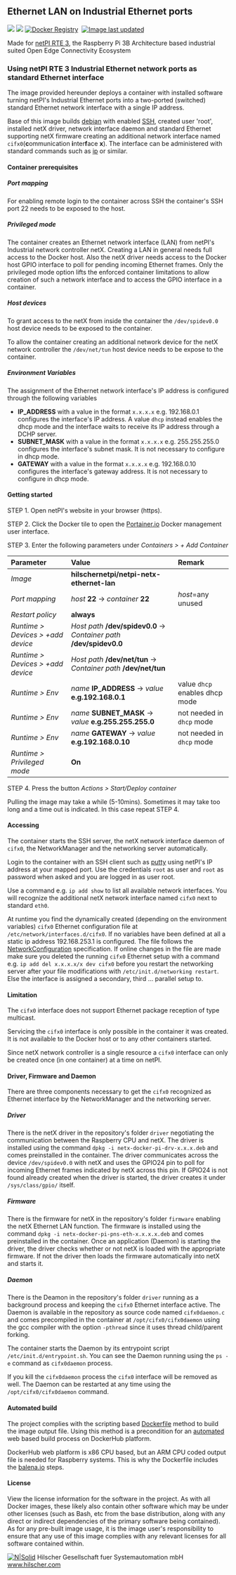 ## Ethernet LAN on Industrial Ethernet ports

[![](https://images.microbadger.com/badges/image/hilschernetpi/netpi-netx-ethernet-lan.svg)](https://microbadger.com/images/hilschernetpi/netpi-netx-ethernet-lan "Ethernet LAN on Industrial Ethernet ports")
[![](https://images.microbadger.com/badges/commit/hilschernetpi/netpi-netx-ethernet-lan.svg)](https://microbadger.com/images/hilschernetpi//netpi-netx-ethernet-lan "Ethernet LAN on Industrial Ethernet ports")
[![Docker Registry](https://img.shields.io/docker/pulls/hilschernetpi/netpi-netx-ethernet-lan.svg)](https://registry.hub.docker.com/u/hilschernetpi/netpi-netx-ethernet-lan/)&nbsp;
[![Image last updated](https://img.shields.io/badge/dynamic/json.svg?url=https://api.microbadger.com/v1/images/hilschernetpi/netpi-netx-ethernet-lan&label=Image%20last%20updated&query=$.LastUpdated&colorB=007ec6)](http://microbadger.com/images/hilschernetpi/netpi-netx-ethernet-lan "Image last updated")&nbsp;

Made for [netPI RTE 3](https://www.netiot.com/netpi/), the Raspberry Pi 3B Architecture based industrial suited Open Edge Connectivity Ecosystem

### Using netPI RTE 3 Industrial Ethernet network ports as standard Ethernet interface

The image provided hereunder deploys a container with installed software turning netPI's Industrial Ethernet ports into a two-ported (switched) standard Ethernet network interface with a single IP address.

Base of this image builds [debian](https://www.balena.io/docs/reference/base-images/base-images/) with enabled [SSH](https://en.wikipedia.org/wiki/Secure_Shell), created user 'root', installed netX driver, network interface daemon and standard Ethernet supporting netX firmware creating an additional network interface named `cifx0`(**c**ommunication **i**nter**f**ace **x**).  The interface can be administered with standard commands such as [ip](https://linux.die.net/man/8/ip) or similar.

#### Container prerequisites

##### Port mapping

For enabling remote login to the container across SSH the container's SSH port 22 needs to be exposed to the host.

##### Privileged mode

The container creates an Ethernet network interface (LAN) from netPI's Industrial network controller netX. Creating a LAN in general needs full access to the Docker host. Also the netX driver needs access to the Docker host GPIO interface to poll for pending incoming Ethernet frames.  Only the privileged mode option lifts the enforced container limitations to allow creation of such a network interface and to access the GPIO interface in a container.

##### Host devices

To grant access to the netX from inside the container the `/dev/spidev0.0` host device needs to be exposed to the container.

To allow the container creating an additional network device for the netX network controller the `/dev/net/tun` host device needs to be expose to the container.

##### Environment Variables

The assignment of the Ethernet network interface's IP address is configured through the following variables

* **IP_ADDRESS** with a value in the format `x.x.x.x` e.g. 192.168.0.1 configures the interface's IP address. A value `dhcp` instead enables the dhcp mode and the interface waits to receive its IP address through a DCHP server.
* **SUBNET_MASK** with a value in the format `x.x.x.x` e.g. 255.255.255.0 configures the interface's subnet mask. It is not necessary to configure in dhcp mode.
* **GATEWAY** with a value in the format `x.x.x.x` e.g. 192.168.0.10 configures the interface's gateway address. It is not necessary to configure in dhcp mode.

#### Getting started

STEP 1. Open netPI's website in your browser (https).

STEP 2. Click the Docker tile to open the [Portainer.io](http://portainer.io/) Docker management user interface.

STEP 3. Enter the following parameters under *Containers > + Add Container*

Parameter | Value | Remark
:---------|:------ |:------
*Image* | **hilschernetpi/netpi-netx-ethernet-lan**
*Port mapping* | *host* **22** -> *container* **22** | *host*=any unused
*Restart policy* | **always**
*Runtime > Devices > +add device* | *Host path* **/dev/spidev0.0** -> *Container path* **/dev/spidev0.0** |
*Runtime > Devices > +add device* | *Host path* **/dev/net/tun** -> *Container path* **/dev/net/tun** |
*Runtime > Env* | *name* **IP_ADDRESS** -> *value* **e.g.192.168.0.1** | value `dhcp` enables dhcp mode
*Runtime > Env* | *name* **SUBNET_MASK** -> *value* **e.g.255.255.255.0** | not needed in `dhcp` mode
*Runtime > Env* | *name* **GATEWAY** -> *value* **e.g.192.168.0.10** | not needed in `dhcp` mode
*Runtime > Privileged mode* | **On** |

STEP 4. Press the button *Actions > Start/Deploy container*

Pulling the image may take a while (5-10mins). Sometimes it may take too long and a time out is indicated. In this case repeat STEP 4.

#### Accessing

The container starts the SSH server, the netX network interface daemon of `cifx0`, the NetworkManager and the networking server automatically.

Login to the container with an SSH client such as [putty](http://www.putty.org/) using netPI's IP address at your mapped port. Use the credentials `root` as user and `root` as password when asked and you are logged in as user root.

Use a command e.g. `ip add show` to list all available network interfaces. You will recognize the additional netX network interface named `cifx0` next to standard `eth0`. 

At runtime you find the dynamically created (depending on the environment variables) `cifx0` Ethernet configuration file at `/etc/network/interfaces.d/cifx0`. If no variables have been defined at all a static ip address 192.168.253.1 is configured. The file follows the [NetworkConfiguration](https://wiki.debian.org/NetworkConfiguration) specification. If online changes in the file are made make sure you deleted the running `cifx0` Ethernet setup with a command e.g. `ip add del x.x.x.x/x dev cifx0` before you restart the networking server after your file modifications with `/etc/init.d/networking restart`. Else the interface is assigned a secondary, third ... parallel setup to.

#### Limitation

The `cifx0` interface does not support Ethernet package reception of type multicast.

Servicing the `cifx0` interface is only possible in the container it was created. It is not available to the Docker host or to any other containers started.

Since netX network controller is a single resource a `cifx0` interface can only be created once (in one container) at a time on netPI.

#### Driver, Firmware and Daemon

There are three components necessary to get the `cifx0` recognized as Ethernet interface by the NetworkManager and the networking server.

##### Driver

There is the netX driver in the repository's folder `driver` negotiating the communication between the Raspberry CPU and netX. The driver is installed using the command `dpkg -i netx-docker-pi-drv-x.x.x.deb` and comes preinstalled in the container. The driver communicates across the device `/dev/spidev0.0` with netX and uses the GPIO24 pin to poll for incoming Ethernet frames indicated by netX across this pin. If GPIO24 is not found already created when the driver is started, the driver creates it under `/sys/class/gpio/` itself.

##### Firmware

There is the firmware for netX in the repository's folder `firmware` enabling the netX Ethernet LAN function. The firmware is installed using the command `dpkg -i netx-docker-pi-pns-eth-x.x.x.x.deb` and comes preinstalled in the container. Once an application (Daemon) is starting the driver, the driver checks whether or not netX is loaded with the appropriate firmware. If not the driver then loads the firmware automatically into netX and starts it.

##### Daemon

There is the Deamon in the repository's folder `driver` running as a background process and keeping the `cifx0` Ethernet interface active. The Daemon is available in the repository as source code named `cifx0daemon.c` and comes precompiled in the container at `/opt/cifx0/cifx0daemon` using the gcc compiler with the option `-pthread` since it uses thread child/parent forking. 

The container starts the Daemon by its entrypoint script `/etc/init.d/entrypoint.sh`. You can see the Daemon running using the `ps -e` command as `cifx0daemon` process.

If you kill the `cifx0daemon` process the `cifx0` interface will be removed as well. The Daemon can be restarted at any time using the `/opt/cifx0/cifx0daemon` command.

#### Automated build

The project complies with the scripting based [Dockerfile](https://docs.docker.com/engine/reference/builder/) method to build the image output file. Using this method is a precondition for an [automated](https://docs.docker.com/docker-hub/builds/) web based build process on DockerHub platform.

DockerHub web platform is x86 CPU based, but an ARM CPU coded output file is needed for Raspberry systems. This is why the Dockerfile includes the [balena.io](https://balena.io/blog/building-arm-containers-on-any-x86-machine-even-dockerhub/) steps.

#### License

View the license information for the software in the project. As with all Docker images, these likely also contain other software which may be under other licenses (such as Bash, etc from the base distribution, along with any direct or indirect dependencies of the primary software being contained).
As for any pre-built image usage, it is the image user's responsibility to ensure that any use of this image complies with any relevant licenses for all software contained within.

[![N|Solid](http://www.hilscher.com/fileadmin/templates/doctima_2013/resources/Images/logo_hilscher.png)](http://www.hilscher.com)  Hilscher Gesellschaft fuer Systemautomation mbH  www.hilscher.com
